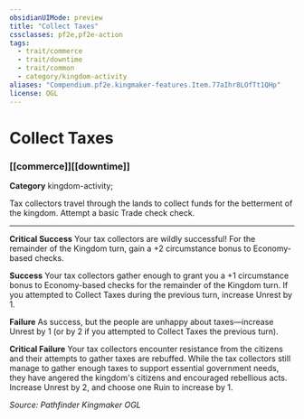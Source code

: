```yaml
---
obsidianUIMode: preview
title: "Collect Taxes"
cssclasses: pf2e,pf2e-action
tags:
  - trait/commerce
  - trait/downtime
  - trait/common
  - category/kingdom-activity
aliases: "Compendium.pf2e.kingmaker-features.Item.77aIhr8LOfTt1QHp"
license: OGL
---
```

# Collect Taxes

### [[commerce]][[downtime]]

**Category** kingdom-activity; 




Tax collectors travel through the lands to collect funds for the betterment of the kingdom. Attempt a basic Trade check check.

* * *

**Critical Success** Your tax collectors are wildly successful! For the remainder of the Kingdom turn, gain a +2 circumstance bonus to Economy-based checks.

**Success** Your tax collectors gather enough to grant you a +1 circumstance bonus to Economy-based checks for the remainder of the Kingdom turn. If you attempted to Collect Taxes during the previous turn, increase Unrest by 1.

**Failure** As success, but the people are unhappy about taxes—increase Unrest by 1 (or by 2 if you attempted to Collect Taxes the previous turn).

**Critical Failure** Your tax collectors encounter resistance from the citizens and their attempts to gather taxes are rebuffed. While the tax collectors still manage to gather enough taxes to support essential government needs, they have angered the kingdom's citizens and encouraged rebellious acts. Increase Unrest by 2, and choose one Ruin to increase by 1.

*Source: Pathfinder Kingmaker*
*OGL*